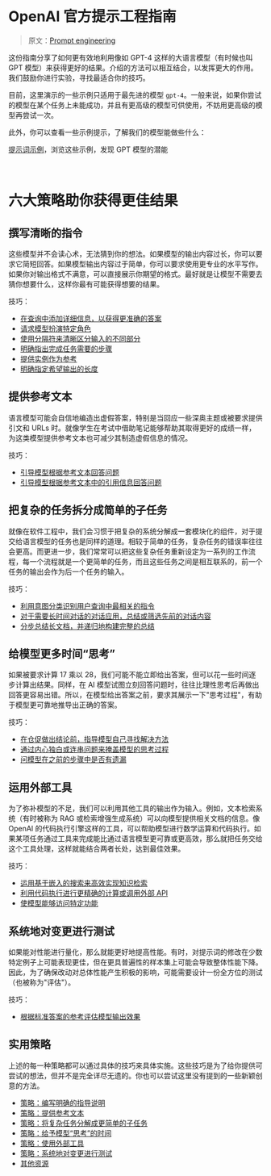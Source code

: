 # OpenAI 官方提示工程指南

> 原文：[Prompt engineering](https://platform.openai.com/docs/guides/prompt-engineering)

这份指南分享了如何更有效地利用像如 GPT-4 这样的大语言模型（有时候也叫 GPT 模型）来获得更好的结果。介绍的方法可以相互结合，以发挥更大的作用。我们鼓励你进行实验，寻找最适合你的技巧。

目前，这里演示的一些示例只适用于最先进的模型 `gpt-4`。一般来说，如果你尝试的模型在某个任务上未能成功，并且有更高级的模型可供使用，不妨用更高级的模型再尝试一次。

此外，你可以查看一些示例提示，了解我们的模型能做些什么：

[提示词示例](https://platform.openai.com/examples)，浏览这些示例，发现 GPT 模型的潜能

<br>

# 六大策略助你获得更佳结果

## 撰写清晰的指令

这些模型并不会读心术，无法猜到你的想法。如果模型的输出内容过长，你可以要求它简短回答。如果模型输出内容过于简单，你可以要求使用更专业的水平写作。如果你对输出格式不满意，可以直接展示你期望的格式。最好就是让模型不需要去猜你想要什么，这样你最有可能获得想要的结果。

技巧：

- [在查询中添加详细信息，以获得更准确的答案](tactic-1.md#技巧-在你的查询中包含详尽的信息以获取更为准确的答案)
- [请求模型扮演特定角色](tactic-1.md#技巧-让模型扮演一个角色)
- [使用分隔符来清晰区分输入的不同部分](tactic-1.md#技巧-利用分隔符清晰区分输入的不同部分)
- [明确指出完成任务需要的步骤](tactic-1.md#技巧-明确说明完成任务所需的每个步骤)
- [提供实例作为参考](tactic-1.md#技巧-提供示例)
- [明确指定希望输出的长度](tactic-1.md#技巧-明确输出长度要求)

## 提供参考文本

语言模型可能会自信地编造出虚假答案，特别是当回应一些深奥主题或被要求提供引文和 URLs 时。就像学生在考试中借助笔记能够帮助其取得更好的成绩一样，为这类模型提供参考文本也可减少其制造虚假信息的情况。

技巧：

- [引导模型根据参考文本回答问题](tactic-2.md#技巧-使用参考文本来构建答案)
- [引导模型根据参考文本中的引用信息回答问题](tactic-2.md#技巧-指导模型用引用的文本回答问题)

## 把复杂的任务拆分成简单的子任务

就像在软件工程中，我们会习惯于把复杂的系统分解成一套模块化的组件，对于提交给语言模型的任务也是同样的道理。相较于简单的任务，复杂任务的错误率往往会更高。而更进一步，我们常常可以把这些复杂任务重新设定为一系列的工作流程，每一个流程就是一个更简单的任务，而且这些任务之间是相互联系的，前一个任务的输出会作为后一个任务的输入。

技巧：

- [利用意图分类识别用户查询中最相关的指令](tactic-3.md#技巧-利用意图分类确定与用户查询最相关的指令)
- [对于需要长时间对话的对话应用，总结或筛选先前的对话内容](tactic-3.md#技巧-针对需要长时间对话的应用程序应概括或过滤之前的对话内容)
- [分步总结长文档，并递归地构建完整的总结](tactic-3.md#技巧-逐段归纳长文档并递归地构建完整摘要)

## 给模型更多时间“思考”

如果被要求计算 17 乘以 28，我们可能不能立即给出答案，但可以花一些时间逐步计算出结果。同样，在 AI 模型试图立刻回答问题时，往往比理性思考后再做出回答更容易出错。所以，在模型给出答案之前，要求其展示一下"思考过程"，有助于模型更可靠地推导出正确的答案。

技巧：

- [在仓促做出结论前，指导模型自己寻找解决方法](tactic-4.md#技巧-在模型急于得出结论之前指导模型自己寻找解决方案)
- [通过内心独白或连串问题来掩盖模型的思考过程](tactic-4.md#技巧-运用内心独白或连续提问来隐藏模型的推理过程)
- [问模型在之前的步骤中是否有遗漏](tactic-4.md#技巧-询问模型是否有遗漏)

## 运用外部工具

为了弥补模型的不足，我们可以利用其他工具的输出作为输入。例如，文本检索系统（有时被称为 RAG 或检索增强生成系统）可以向模型提供相关文档的信息。像 OpenAI 的代码执行引擎这样的工具，可以帮助模型进行数学运算和代码执行。如果某项任务通过工具来完成能比通过语言模型更可靠或更高效，那么就把任务交给这个工具处理，这样就能结合两者长处，达到最佳效果。

技巧：

- [运用基于嵌入的搜索来高效实现知识检索](tactic-5.md#技巧-使用基于嵌入的搜索实现高效知识检索)
- [利用代码执行进行更精确的计算或调用外部 API](tactic-5.md#技巧-利用代码执行进行精确计算或调用外部-api)
- [使模型能够访问特定功能](tactic-5.md#技巧-使模型能够访问特定功能)

## 系统地对变更进行测试

如果能对性能进行量化，那么就能更好地提高性能。有时，对提示词的修改在少数特定例子上可能表现更佳，但在更具普遍性的样本集上可能会导致整体性能下降。因此，为了确保改动对总体性能产生积极的影响，可能需要设计一份全方位的测试（也被称为"评估"）。

技巧：

- [根据标准答案的参考评估模型输出效果](tactic-6.md#技巧-以标准答案为基准评估模型输出)

## 实用策略

上述的每一种策略都可以通过具体的技巧来具体实施。这些技巧是为了给你提供可尝试的想法，但并不是完全详尽无遗的。你也可以尝试这里没有提到的一些新颖创意的方法。

- [策略：编写明确的指导说明](tactic-1.md)
- [策略：提供参考文本](tactic-2.md)
- [策略：将复杂任务分解成更简单的子任务](tactic-3.md)
- [策略：给予模型“思考”的时间](tactic-4.md)
- [策略：使用外部工具](tactic-5.md)
- [策略：系统地对变更进行测试](tactic-6.md)
- [其他资源](other.md)
